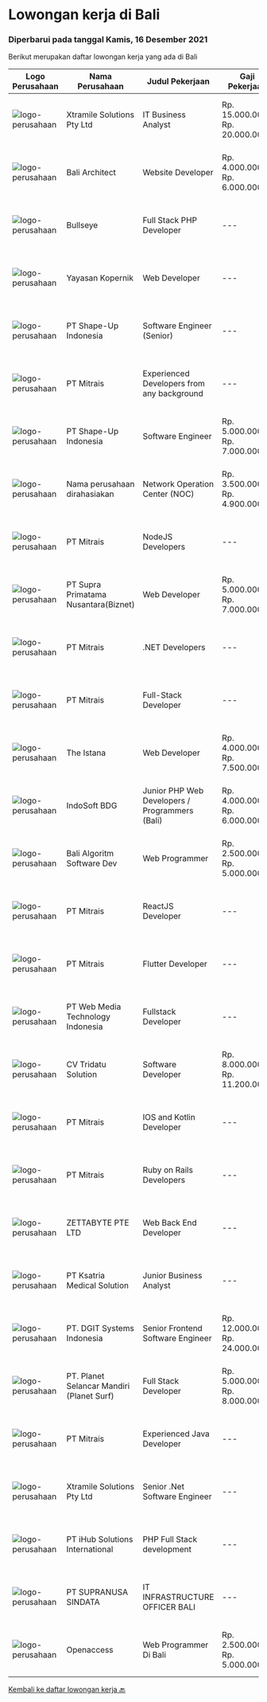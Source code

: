 
  # Lowongan kerja di Bali

  ### Diperbarui pada tanggal Kamis, 16 Desember 2021

  Berikut merupakan daftar lowongan kerja yang ada di Bali

  |Logo Perusahaan | Nama Perusahaan | Judul Pekerjaan | Gaji Pekerjaan | Lokasi | Deskripsi | Tanggal diunggah | Pranala |
  | -------------- | --------------- | --------------- | --------- | --------- | -------------- | ------- | ----------- |
  |![logo-perusahaan](https://image-service-cdn.seek.com.au/886dbb766c5bd832cea6f1bb5b5374b094ca8917/ee4dce1061f3f616224767ad58cb2fc751b8d2dc)|Xtramile Solutions Pty Ltd|IT Business Analyst|Rp. 15.000.000-Rp. 20.000.000|Jakarta Raya|Job Descriptions: Perform research and interviews to determine IT business requirements and then translate such into specifications for technical...|Rabu, 15 Desember 2021|https://www.jobstreet.co.id/id/job/it-business-analyst-3722831?token=0~fcee4980-7292-4867-9130-3c64385950d0&sectionRank=1&jobId=jobstreet-id-job-3722831|
|![logo-perusahaan](https://image-service-cdn.seek.com.au/b920db08069e86bd5d438d1114fd733c3c4e80dd/ee4dce1061f3f616224767ad58cb2fc751b8d2dc)|Bali Architect|Website Developer|Rp. 4.000.000-Rp. 6.000.000|Badung|Candidate must have at least a Diploma, Bachelor's Degree, Master/Post Graduate Degree in Computer Science/Information Technology or equivalent.  At...|Rabu, 15 Desember 2021|https://www.jobstreet.co.id/id/job/website-developer-3712020?token=0~fcee4980-7292-4867-9130-3c64385950d0&sectionRank=2&jobId=jobstreet-id-job-3712020|
|![logo-perusahaan](https://image-service-cdn.seek.com.au/bbf2137c41f12d6e9394eaecc245409d87abbbf0/ee4dce1061f3f616224767ad58cb2fc751b8d2dc)|Bullseye|Full Stack PHP Developer|---|Bali|We are seeking an experienced PHP Full Stack Developer to join our busy team in our digital production in Bali. The position will work with...|Rabu, 15 Desember 2021|https://www.jobstreet.co.id/id/job/full-stack-php-developer-3705595?token=0~fcee4980-7292-4867-9130-3c64385950d0&sectionRank=3&jobId=jobstreet-id-job-3705595|
|![logo-perusahaan](https://image-service-cdn.seek.com.au/9617ddf1ece433ae3b27dc5c284e009a9f0a8c98/ee4dce1061f3f616224767ad58cb2fc751b8d2dc)|Yayasan Kopernik|Web Developer|---|Gianyar|Kopernik is an exciting, cutting-edge organization that finds what works by experimenting with potential solutions that address social and...|Selasa, 14 Desember 2021|https://www.jobstreet.co.id/id/job/web-developer-3703974?token=0~fcee4980-7292-4867-9130-3c64385950d0&sectionRank=4&jobId=jobstreet-id-job-3703974|
|![logo-perusahaan](https://image-service-cdn.seek.com.au/3fc098deac56b6be857f15ab34d54b1ee2c248c7/ee4dce1061f3f616224767ad58cb2fc751b8d2dc)|PT Shape-Up Indonesia|Software Engineer (Senior)|---|Badung|Deskripsi Pekerjaan :Sebuah start-up company di bidang healthcare, dengan parent company yang sudah established selama 17 tahun, sedang membentuk team...|Rabu, 15 Desember 2021|https://www.jobstreet.co.id/id/job/software-engineer-senior-3711722?token=0~fcee4980-7292-4867-9130-3c64385950d0&sectionRank=5&jobId=jobstreet-id-job-3711722|
|![logo-perusahaan](https://image-service-cdn.seek.com.au/969b0c47f133a1e0155056a5d964c63953dd6304/ee4dce1061f3f616224767ad58cb2fc751b8d2dc)|PT Mitrais|Experienced Developers from any background|---|Bali|Build your Career with Mitrais !  We're looking for experienced Software Engineers from any background to be part of our team.  What will you...|Rabu, 15 Desember 2021|https://www.jobstreet.co.id/id/job/experienced-developers-from-any-background-3721824?token=0~fcee4980-7292-4867-9130-3c64385950d0&sectionRank=6&jobId=jobstreet-id-job-3721824|
|![logo-perusahaan](https://image-service-cdn.seek.com.au/3fc098deac56b6be857f15ab34d54b1ee2c248c7/ee4dce1061f3f616224767ad58cb2fc751b8d2dc)|PT Shape-Up Indonesia|Software Engineer|Rp. 5.000.000-Rp. 7.000.000|Badung|Deskripsi Pekerjaan :Sebuah start-up company di bidang healthcare, dengan parent company yang sudah established selama 17 tahun, sedang membentuk team...|Senin, 13 Desember 2021|https://www.jobstreet.co.id/id/job/software-engineer-3710927?token=0~fcee4980-7292-4867-9130-3c64385950d0&sectionRank=7&jobId=jobstreet-id-job-3710927|
|![logo-perusahaan](https://us.123rf.com/450wm/pavelstasevich/pavelstasevich1811/pavelstasevich181101027/112815900-stock-vector-no-image-available-icon-flat-vector.jpg?ver=6)|Nama perusahaan dirahasiakan|Network Operation Center (NOC)|Rp. 3.500.000-Rp. 4.900.000|Jakarta Raya|Tugas &amp; Tanggung Jawab: Melakukan monitoring terhadap jaringan dan service melalui NMS sesuai SOP. Melakukan analisa dan rekomendasi langkah...|Jumat, 10 Desember 2021|https://www.jobstreet.co.id/id/job/network-operation-center-noc-3717107?token=0~fcee4980-7292-4867-9130-3c64385950d0&sectionRank=8&jobId=jobstreet-id-job-3717107|
|![logo-perusahaan](https://image-service-cdn.seek.com.au/969b0c47f133a1e0155056a5d964c63953dd6304/ee4dce1061f3f616224767ad58cb2fc751b8d2dc)|PT Mitrais|NodeJS Developers|---|Bali|Build your Career with Mitrais! We're urgently looking for a great Node.js Developer responsible for managing the interchange of data between the...|Rabu, 15 Desember 2021|https://www.jobstreet.co.id/id/job/nodejs-developers-3721926?token=0~fcee4980-7292-4867-9130-3c64385950d0&sectionRank=9&jobId=jobstreet-id-job-3721926|
|![logo-perusahaan](https://image-service-cdn.seek.com.au/1033d36f751f076cfdd637ed0acbcbf8508866ec/ee4dce1061f3f616224767ad58cb2fc751b8d2dc)|PT Supra Primatama Nusantara(Biznet)|Web Developer|Rp. 5.000.000-Rp. 7.000.000|Denpasar|Requirements : Maximum 27 years old Minimum S1 in Information System/Computer Science, minimum GPA 3.00 Minimum 1 year experience as a Web Developer...|Minggu, 12 Desember 2021|https://www.jobstreet.co.id/id/job/web-developer-3709771?token=0~fcee4980-7292-4867-9130-3c64385950d0&sectionRank=10&jobId=jobstreet-id-job-3709771|
|![logo-perusahaan](https://image-service-cdn.seek.com.au/969b0c47f133a1e0155056a5d964c63953dd6304/ee4dce1061f3f616224767ad58cb2fc751b8d2dc)|PT Mitrais|.NET Developers|---|Denpasar|Build your Career with Mitrais !  We're looking for experienced .NET Software Engineers to be part of our team.  What will you be doing ?  Coding high...|Rabu, 15 Desember 2021|https://www.jobstreet.co.id/id/job/net-developers-3721825?token=0~fcee4980-7292-4867-9130-3c64385950d0&sectionRank=11&jobId=jobstreet-id-job-3721825|
|![logo-perusahaan](https://image-service-cdn.seek.com.au/969b0c47f133a1e0155056a5d964c63953dd6304/ee4dce1061f3f616224767ad58cb2fc751b8d2dc)|PT Mitrais|Full-Stack Developer|---|Bali|Build your Career with Mitrais!  We're looking for experienced Full-Stack Developers to be part of our team. What will you be doing? Coding high...|Rabu, 15 Desember 2021|https://www.jobstreet.co.id/id/job/full-stack-developer-3721829?token=0~fcee4980-7292-4867-9130-3c64385950d0&sectionRank=12&jobId=jobstreet-id-job-3721829|
|![logo-perusahaan](https://image-service-cdn.seek.com.au/f1ad2b32501cc50f157ca4af4c9e3a56227a7f78/ee4dce1061f3f616224767ad58cb2fc751b8d2dc)|The Istana|Web Developer|Rp. 4.000.000-Rp. 7.500.000|Bali|We are searching for a qualified Web Developer with Admin and Operations experience to help us connect the world of design and technology, packaging...|Rabu, 15 Desember 2021|https://www.jobstreet.co.id/id/job/web-developer-3721421?token=0~fcee4980-7292-4867-9130-3c64385950d0&sectionRank=13&jobId=jobstreet-id-job-3721421|
|![logo-perusahaan](https://image-service-cdn.seek.com.au/17428c8b49b1d3c23dc8ef96eed550ffcf971e54/ee4dce1061f3f616224767ad58cb2fc751b8d2dc)|IndoSoft BDG|Junior PHP Web Developers / Programmers (Bali)|Rp. 4.000.000-Rp. 6.000.000|Kuta|Kami IndoSoft sedang mencari 2-3 Junior PHP Web Developers / Programmers.    Requirements  Lulusan Diploma / S1 Strong in english Pengalaman minimal 1...|Sabtu, 11 Desember 2021|https://www.jobstreet.co.id/id/job/junior-php-web-developers-programmers-bali-3702688?token=0~fcee4980-7292-4867-9130-3c64385950d0&sectionRank=14&jobId=jobstreet-id-job-3702688|
|![logo-perusahaan](https://us.123rf.com/450wm/pavelstasevich/pavelstasevich1811/pavelstasevich181101027/112815900-stock-vector-no-image-available-icon-flat-vector.jpg?ver=6)|Bali Algoritm Software Dev|Web Programmer|Rp. 2.500.000-Rp. 5.000.000|Bali|Syarat dan Ketentuan : Lulusan Diploma/S1 Teknik Informatika, Sistem Informasi, dan sejenisnya Paham HTML dan CSS Menguasai Bahasa Pemograman PHP...|Senin, 13 Desember 2021|https://www.jobstreet.co.id/id/job/web-programmer-3719338?token=0~fcee4980-7292-4867-9130-3c64385950d0&sectionRank=15&jobId=jobstreet-id-job-3719338|
|![logo-perusahaan](https://image-service-cdn.seek.com.au/969b0c47f133a1e0155056a5d964c63953dd6304/ee4dce1061f3f616224767ad58cb2fc751b8d2dc)|PT Mitrais|ReactJS Developer|---|Bali|We're urgently looking for experienced ReactJS Developers to be part of our team for an immediate start.Our client is a consultancy focused company...|Rabu, 15 Desember 2021|https://www.jobstreet.co.id/id/job/reactjs-developer-3721852?token=0~fcee4980-7292-4867-9130-3c64385950d0&sectionRank=16&jobId=jobstreet-id-job-3721852|
|![logo-perusahaan](https://image-service-cdn.seek.com.au/969b0c47f133a1e0155056a5d964c63953dd6304/ee4dce1061f3f616224767ad58cb2fc751b8d2dc)|PT Mitrais|Flutter Developer|---|Bali|Build your Career with Mitrais !  We're looking for experienced Flutter Developer to be part of our team. What will you be doing?  Liase with...|Rabu, 15 Desember 2021|https://www.jobstreet.co.id/id/job/flutter-developer-3721820?token=0~fcee4980-7292-4867-9130-3c64385950d0&sectionRank=17&jobId=jobstreet-id-job-3721820|
|![logo-perusahaan](https://image-service-cdn.seek.com.au/fe6569d61098f35222743f282f496686f78aefd7/ee4dce1061f3f616224767ad58cb2fc751b8d2dc)|PT Web Media Technology Indonesia|Fullstack Developer|---|Jawa Tengah|We are Niagahoster, a tech company based in Yogyakarta that provides web-hosting services. To make Niagahoster web and products are packed with...|Jumat, 10 Desember 2021|https://www.jobstreet.co.id/id/job/fullstack-developer-3718021?token=0~fcee4980-7292-4867-9130-3c64385950d0&sectionRank=18&jobId=jobstreet-id-job-3718021|
|![logo-perusahaan](https://image-service-cdn.seek.com.au/fd05cadcf7f66dc3375bee20af66107b0ff04427/ee4dce1061f3f616224767ad58cb2fc751b8d2dc)|CV Tridatu Solution|Software Developer|Rp. 8.000.000-Rp. 11.200.000|Bali|Tridatu Solution hiring Front-End React DeveloperJob Description: Selected candidates will work remotely as a Front-end Application Developer from...|Selasa, 14 Desember 2021|https://www.jobstreet.co.id/id/job/software-developer-3720663?token=0~fcee4980-7292-4867-9130-3c64385950d0&sectionRank=19&jobId=jobstreet-id-job-3720663|
|![logo-perusahaan](https://image-service-cdn.seek.com.au/969b0c47f133a1e0155056a5d964c63953dd6304/ee4dce1061f3f616224767ad58cb2fc751b8d2dc)|PT Mitrais|IOS and Kotlin Developer|---|Bali|Build your Career with Mitrais !  We're looking for experienced iOS and Kotlin Developer to be part of our team. What will you be doing?  Liase with...|Rabu, 15 Desember 2021|https://www.jobstreet.co.id/id/job/ios-and-kotlin-developer-3721814?token=0~fcee4980-7292-4867-9130-3c64385950d0&sectionRank=20&jobId=jobstreet-id-job-3721814|
|![logo-perusahaan](https://image-service-cdn.seek.com.au/969b0c47f133a1e0155056a5d964c63953dd6304/ee4dce1061f3f616224767ad58cb2fc751b8d2dc)|PT Mitrais|Ruby on Rails Developers|---|Bali|Build your Career with Mitrais ! We're urgently looking for experienced Ruby On Rails  Developers to be part of our team for an immediate...|Rabu, 15 Desember 2021|https://www.jobstreet.co.id/id/job/ruby-on-rails-developers-3721837?token=0~fcee4980-7292-4867-9130-3c64385950d0&sectionRank=21&jobId=jobstreet-id-job-3721837|
|![logo-perusahaan](https://image-service-cdn.seek.com.au/a9ad8fdd00d66418bb5e9ec41ddbc2318ccec822/ee4dce1061f3f616224767ad58cb2fc751b8d2dc)|ZETTABYTE PTE LTD|Web Back End Developer|---|Badung|You can visit us at https://www.zettabyte.life/ for more information.Job DescriptionWe are looking for a Back-End Web Developer responsible for...|Sabtu, 11 Desember 2021|https://www.jobstreet.co.id/id/job/web-back-end-developer-3702050?token=0~fcee4980-7292-4867-9130-3c64385950d0&sectionRank=22&jobId=jobstreet-id-job-3702050|
|![logo-perusahaan](https://image-service-cdn.seek.com.au/31a711d9e711406724557d4cf1a8fb539c81c80e/ee4dce1061f3f616224767ad58cb2fc751b8d2dc)|PT Ksatria Medical Solution|Junior Business Analyst|---|Bali|We are looking for a junior business analyst to assist us in developing and supporting our web-based hospital information system.  Responsibilities: ...|Sabtu, 11 Desember 2021|https://www.jobstreet.co.id/id/job/junior-business-analyst-3708729?token=0~fcee4980-7292-4867-9130-3c64385950d0&sectionRank=23&jobId=jobstreet-id-job-3708729|
|![logo-perusahaan](https://image-service-cdn.seek.com.au/e1681d73e68b1b74b5b5136363b820dd70a250df/ee4dce1061f3f616224767ad58cb2fc751b8d2dc)|PT. DGIT Systems Indonesia|Senior Frontend Software Engineer|Rp. 12.000.000-Rp. 24.000.000|Bali|We are looking for talented developers to join an experienced team of front-end engineers working on our flagship product Telflow, a multi-award...|Sabtu, 11 Desember 2021|https://www.jobstreet.co.id/id/job/senior-frontend-software-engineer-3702370?token=0~fcee4980-7292-4867-9130-3c64385950d0&sectionRank=24&jobId=jobstreet-id-job-3702370|
|![logo-perusahaan](https://image-service-cdn.seek.com.au/9a17f6158932b294e24ba264a1e5b00bc07424ec/ee4dce1061f3f616224767ad58cb2fc751b8d2dc)|PT. Planet Selancar Mandiri (Planet Surf)|Full Stack Developer|Rp. 5.000.000-Rp. 8.000.000|Badung|Requirements: Bachelor of Computer Science/Information System Minimum has one year of working experince Minimum 20 years old and maximum 30 years old...|Sabtu, 11 Desember 2021|https://www.jobstreet.co.id/id/job/full-stack-developer-3702616?token=0~fcee4980-7292-4867-9130-3c64385950d0&sectionRank=25&jobId=jobstreet-id-job-3702616|
|![logo-perusahaan](https://image-service-cdn.seek.com.au/969b0c47f133a1e0155056a5d964c63953dd6304/ee4dce1061f3f616224767ad58cb2fc751b8d2dc)|PT Mitrais|Experienced Java Developer|---|Bali|Build your Career with Mitrais!  We have clients who are urgently looking for Experienced Java developers for an immediate start. What will you be...|Rabu, 15 Desember 2021|https://www.jobstreet.co.id/id/job/experienced-java-developer-3721873?token=0~fcee4980-7292-4867-9130-3c64385950d0&sectionRank=26&jobId=jobstreet-id-job-3721873|
|![logo-perusahaan](https://image-service-cdn.seek.com.au/886dbb766c5bd832cea6f1bb5b5374b094ca8917/ee4dce1061f3f616224767ad58cb2fc751b8d2dc)|Xtramile Solutions Pty Ltd|Senior .Net Software Engineer|---|Bali|Innovative job opportunity offering a high salary package, attractive bonus remuneration and full remote working arrangement.This role will help...|Rabu, 15 Desember 2021|https://www.jobstreet.co.id/id/job/senior-net-software-engineer-3721896?token=0~fcee4980-7292-4867-9130-3c64385950d0&sectionRank=27&jobId=jobstreet-id-job-3721896|
|![logo-perusahaan](https://image-service-cdn.seek.com.au/21962b44a8df541d7068243a4557dbc42a40bde4/ee4dce1061f3f616224767ad58cb2fc751b8d2dc)|PT iHub Solutions International|PHP Full Stack development|---|Badung|PHP Senior Programmer PT IHub Solutions InternationalAbout PT IHub Solutions International:PT IHub Solutions International is a rapidly growing...|Jumat, 10 Desember 2021|https://www.jobstreet.co.id/id/job/php-full-stack-development-3700955?token=0~fcee4980-7292-4867-9130-3c64385950d0&sectionRank=28&jobId=jobstreet-id-job-3700955|
|![logo-perusahaan](https://image-service-cdn.seek.com.au/a50d942d1a834f67ed0f6529eed213256bc2fbab/ee4dce1061f3f616224767ad58cb2fc751b8d2dc)|PT SUPRANUSA SINDATA|IT INFRASTRUCTURE OFFICER BALI|---|Bali|Kualifikasi : Pendidikan D3 / S1 Teknik / Manajemen Informatika. Pengalaman minimal 1 tahun sebagai IT Technical Support. Memiliki pemahaman yang baik...|Senin, 06 Desember 2021|https://www.jobstreet.co.id/id/job/it-infrastructure-officer-bali-3712381?token=0~fcee4980-7292-4867-9130-3c64385950d0&sectionRank=29&jobId=jobstreet-id-job-3712381|
|![logo-perusahaan](https://us.123rf.com/450wm/pavelstasevich/pavelstasevich1811/pavelstasevich181101027/112815900-stock-vector-no-image-available-icon-flat-vector.jpg?ver=6)|Openaccess|Web Programmer Di Bali|Rp. 2.500.000-Rp. 5.000.000|Denpasar|PT Mari Buka Akses membutuhkan web programmer dengan syarat: Umur max 30 tahun Pendidikan min SMK/D3 Memilki pengalaman menggunakan Laravel min 2...|Jumat, 10 Desember 2021|https://www.jobstreet.co.id/id/job/web-programmer-di-bali-3717903?token=0~fcee4980-7292-4867-9130-3c64385950d0&sectionRank=30&jobId=jobstreet-id-job-3717903|


  [Kembali ke daftar lowongan kerja 🔙](../README.md#daftar-lowongan-kerja)
  